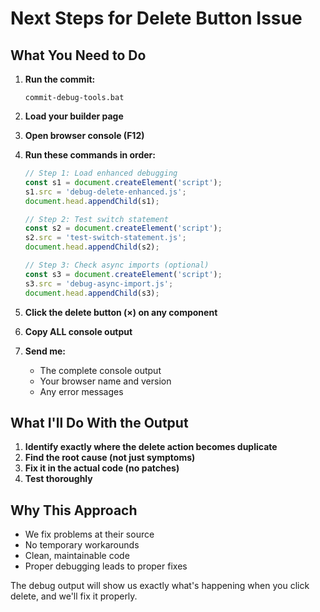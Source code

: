 # Next Steps for Delete Button Issue

## What You Need to Do

1. **Run the commit:**
   ```
   commit-debug-tools.bat
   ```

2. **Load your builder page**

3. **Open browser console (F12)**

4. **Run these commands in order:**
   ```javascript
   // Step 1: Load enhanced debugging
   const s1 = document.createElement('script');
   s1.src = 'debug-delete-enhanced.js';
   document.head.appendChild(s1);

   // Step 2: Test switch statement
   const s2 = document.createElement('script');
   s2.src = 'test-switch-statement.js';
   document.head.appendChild(s2);

   // Step 3: Check async imports (optional)
   const s3 = document.createElement('script');
   s3.src = 'debug-async-import.js';
   document.head.appendChild(s3);
   ```

5. **Click the delete button (×) on any component**

6. **Copy ALL console output**

7. **Send me:**
   - The complete console output
   - Your browser name and version
   - Any error messages

## What I'll Do With the Output

1. **Identify exactly where the delete action becomes duplicate**
2. **Find the root cause (not just symptoms)**
3. **Fix it in the actual code (no patches)**
4. **Test thoroughly**

## Why This Approach

- We fix problems at their source
- No temporary workarounds
- Clean, maintainable code
- Proper debugging leads to proper fixes

The debug output will show us exactly what's happening when you click delete, and we'll fix it properly.

